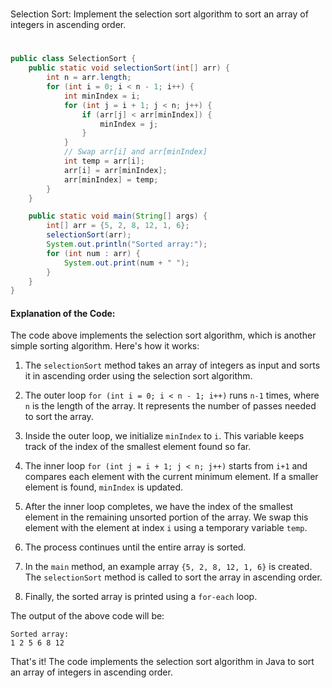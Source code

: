 #
Selection Sort: Implement the selection sort algorithm to sort an array of integers in ascending order.
#


```java
public class SelectionSort {
    public static void selectionSort(int[] arr) {
        int n = arr.length;
        for (int i = 0; i < n - 1; i++) {
            int minIndex = i;
            for (int j = i + 1; j < n; j++) {
                if (arr[j] < arr[minIndex]) {
                    minIndex = j;
                }
            }
            // Swap arr[i] and arr[minIndex]
            int temp = arr[i];
            arr[i] = arr[minIndex];
            arr[minIndex] = temp;
        }
    }

    public static void main(String[] args) {
        int[] arr = {5, 2, 8, 12, 1, 6};
        selectionSort(arr);
        System.out.println("Sorted array:");
        for (int num : arr) {
            System.out.print(num + " ");
        }
    }
}
```

#### Explanation of the Code:

The code above implements the selection sort algorithm, which is another simple sorting algorithm. Here's how it works:

1. The `selectionSort` method takes an array of integers as input and sorts it in ascending order using the selection sort algorithm.

2. The outer loop `for (int i = 0; i < n - 1; i++)` runs `n-1` times, where `n` is the length of the array. It represents the number of passes needed to sort the array.

3. Inside the outer loop, we initialize `minIndex` to `i`. This variable keeps track of the index of the smallest element found so far.

4. The inner loop `for (int j = i + 1; j < n; j++)` starts from `i+1` and compares each element with the current minimum element. If a smaller element is found, `minIndex` is updated.

5. After the inner loop completes, we have the index of the smallest element in the remaining unsorted portion of the array. We swap this element with the element at index `i` using a temporary variable `temp`.

6. The process continues until the entire array is sorted.

7. In the `main` method, an example array `{5, 2, 8, 12, 1, 6}` is created. The `selectionSort` method is called to sort the array in ascending order.

8. Finally, the sorted array is printed using a `for-each` loop.

The output of the above code will be:
```
Sorted array:
1 2 5 6 8 12
```

That's it! The code implements the selection sort algorithm in Java to sort an array of integers in ascending order.

